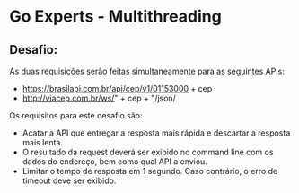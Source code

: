 # Go Experts - Multithreading

## Desafio:
As duas requisições serão feitas simultaneamente para as seguintes APIs:
- https://brasilapi.com.br/api/cep/v1/01153000 + cep
- http://viacep.com.br/ws/" + cep + "/json/

Os requisitos para este desafio são:
- Acatar a API que entregar a resposta mais rápida e descartar a resposta mais lenta.
- O resultado da request deverá ser exibido no command line com os dados do endereço, bem como qual API a enviou.
- Limitar o tempo de resposta em 1 segundo. Caso contrário, o erro de timeout deve ser exibido.